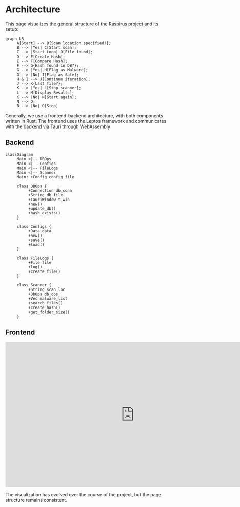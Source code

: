 # Architecture

This page visualizes the general structure of the Raspirus project and its setup:

``` mermaid
graph LR
     A[Start] --> B{Scan location specified?};
     B --> |Yes| C[Start scan];
     C --> |Start Loop| D[File found];
     D --> E[Create Hash];
     E --> F[Compare Hash];
     F --> G{Hash found in DB?};
     G --> |Yes| H[Flag as Malware];
     G --> |No| I[Flag as Safe];
     H & I --> J[Continue iteration];
     J --> K{Last file?};
     K --> |Yes| L[Stop scanner];
     L --> M[Display Results];
     K --> |No| N[Start again];
     N --> D;
     B --> |No| O[Stop]
```

Generally, we use a frontend-backend architecture, with both components written in Rust. The frontend uses the Leptos framework and communicates with the backend via Tauri through WebAssembly

## Backend
```mermaid
classDiagram
     Main <|-- DBOps
     Main <|-- Configs
     Main <|-- FileLogs
     Main <|-- Scanner
     Main: +Config config_file

     class DBOps {
          +Connection db_conn
          +String db_file
          +TauriWindow t_win
          +new()
          +update_db()
          +hash_exists()
     }

     class Configs {
          +Data data
          +new()
          +save()
          +load()
     }

     class FileLogs {
          +File file
          +log()
          +create_file()
     }

     class Scanner {
          +String scan_loc
          +DbOps db_ops
          +Vec malware_list
          +search_files()
          +create_hash()
          +get_folder_size()
     }
```

## Frontend
<iframe title="The original Raspirus project on Figma" style="border: 1px solid rgba(0, 0, 0, 0.1);" width="800" height="450" src="https://www.figma.com/embed?embed_host=share&url=https%3A%2F%2Fwww.figma.com%2Ffile%2FpkgpwieNbhYiOi4Gz6Uyt6%2FRaspirus%3Fnode-id%3D0%253A1%26t%3DGr4YG3Ynv24YVlz2-1" allowfullscreen></iframe> 

The visualization has evolved over the course of the project, but the page structure remains consistent.